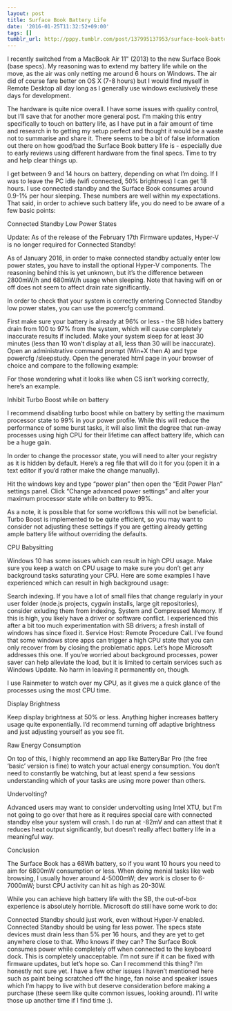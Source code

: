 ```yaml
---
layout: post
title: Surface Book Battery Life
date: '2016-01-25T11:32:52+09:00'
tags: []
tumblr_url: http://pppy.tumblr.com/post/137995137953/surface-book-battery-life
---
```

I recently switched from a MacBook Air 11" (2013) to the new Surface Book (base specs). My reasoning was to extend my battery life while on the move, as the air was only netting me around 6 hours on Windows. The air did of course fare better on OS X (7-8 hours) but I would find myself in Remote Desktop all day long as I generally use windows exclusively these days for development.



The hardware is quite nice overall. I have some issues with quality control, but I’ll save that for another more general post. I’m making this entry specifically to touch on battery life, as I have put in a fair amount of time and research in to getting my setup perfect and thought it would be a waste not to summarise and share it. There seems to be a bit of false information out there on how good/bad the Surface Book battery life is - especially due to early reviews using different hardware from the final specs. Time to try and help clear things up.



I get between 9 and 14 hours on battery, depending on what I’m doing. If I was to leave the PC idle (wifi connected, 50% brightness) I can get 18 hours. I use connected standby and the Surface Book consumes around 0.9-1% per hour sleeping. These numbers are well within my expectations. That said, in order to achieve such battery life, you do need to be aware of a few basic points:

Connected Standby Low Power States

Update: As of the release of the February 17th Firmware updates, Hyper-V is no longer required for Connected Standby!

As of January 2016, in order to make connected standby actually enter low power states, you have to install the optional Hyper-V components. The reasoning behind this is yet unknown, but it’s the difference between 2800mW/h and 680mW/h usage when sleeping. Note that having wifi on or off does not seem to affect drain rate significantly.

In order to check that your system is correctly entering Connected Standby low power states, you can use the powercfg command.

First make sure your battery is already at 96% or less - the SB hides battery drain from 100 to 97% from the system, which will cause completely inaccurate results if included.
Make your system sleep for at least 30 minutes (less than 10 won’t display at all, less than 30 will be inaccurate).
Open an administrative command prompt (Win+X then A) and type powercfg /sleepstudy.
Open the generated html page in your browser of choice and compare to the following example:


For those wondering what it looks like when CS isn’t working correctly, here’s an example.

Inhibit Turbo Boost while on battery

I recommend disabling turbo boost while on battery by setting the maximum processor state to 99% in your power profile. While this will reduce the performance of some burst tasks, it will also limit the degree that run-away processes using high CPU for their lifetime can affect battery life, which can be a huge gain.

In order to change the processor state, you will need to alter your registry as it is hidden by default. Here’s a reg file that will do it for you (open it in a text editor if you’d rather make the change manually).

Hit the windows key and type “power plan” then open the “Edit Power Plan” settings panel. Click “Change advanced power settings” and alter your maximum processor state while on battery to 99%.



As a note, it is possible that for some workflows this will not be beneficial. Turbo Boost is implemented to be quite efficient, so you may want to consider not adjusting these settings if you are getting already getting ample battery life without overriding the defaults.

CPU Babysitting

Windows 10 has some issues which can result in high CPU usage. Make sure you keep a watch on CPU usage to make sure you don’t get any background tasks saturating your CPU. Here are some examples I have experienced which can result in high background usage:

Search indexing. If you have a lot of small files that change regularly in your user folder (node.js projects, cygwin installs, large git repositories), consider exluding them from indexing.
System and Compressed Memory. If this is high, you likely have a driver or software conflict. I experienced this after a bit too much experimentation with SB drivers; a fresh install of windows has since fixed it.
Service Host: Remote Procedure Call. I’ve found that some windows store apps can trigger a high CPU state that you can only recover from by closing the problematic apps. Let’s hope Microsoft addresses this one.
If you’re worried about background processes, power saver can help alleviate the load, but it is limited to certain services such as Windows Update. No harm in leaving it permanently on, though.

I use Rainmeter to watch over my CPU, as it gives me a quick glance of the processes using the most CPU time.

Display Brightness

Keep display brightness at 50% or less. Anything higher increases battery usage quite exponentially. I’d recommend turning off adaptive brightness and just adjusting yourself as you see fit.

Raw Energy Consumption

On top of this, I highly recommend an app like BatteryBar Pro (the free ‘basic’ version is fine) to watch your actual energy consumption. You don’t need to constantly be watching, but at least spend a few sessions understanding which of your tasks are using more power than others.

Undervolting?

Advanced users may want to consider undervolting using Intel XTU, but I’m not going to go over that here as it requires special care with connected standby else your system will crash. I do run at -82mV and can attest that it reduces heat output significantly, but doesn’t really affect battery life in a meaningful way.

Conclusion

The Surface Book has a 68Wh battery, so if you want 10 hours you need to aim for 6800mW consumption or less. When doing menial tasks like web browsing, I usually hover around 4-5000mW; dev work is closer to 6-7000mW; burst CPU activity can hit as high as 20-30W.

While you can achieve high battery life with the SB, the out-of-box experience is absolutely horrible. Microsoft do still have some work to do:

Connected Standby should just work, even without Hyper-V enabled.
Connected Standby should be using far less power. The specs state devices must drain less than 5% per 16 hours, and they are yet to get anywhere close to that. Who knows if they can?
The Surface Book consumes power while completely off when connected to the keyboard dock. This is completely unacceptable. I’m not sure if it can be fixed with firmware updates, but let’s hope so.
Can I recommend this thing? I’m honestly not sure yet. I have a few other issues I haven’t mentioned here such as paint being scratched off the hinge, fan noise and speaker issues which I’m happy to live with but deserve consideration before making a purchase (these seem like quite common issues, looking around). I’ll write those up another time if I find time :).


